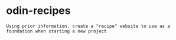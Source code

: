 # odin-recipes
    Using prior information, create a "recipe" website to use as a foundation when starting a new project
